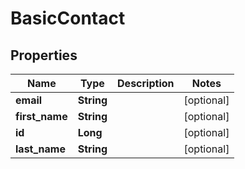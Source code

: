 
# BasicContact

## Properties
Name | Type | Description | Notes
------------ | ------------- | ------------- | -------------
**email** | **String** |  |  [optional]
**first_name** | **String** |  |  [optional]
**id** | **Long** |  |  [optional]
**last_name** | **String** |  |  [optional]




